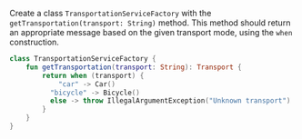 Create a class `TransportationServiceFactory` with the `getTransportation(transport: String)` method. 
This method should return an appropriate message based on the given transport mode, using the `when` construction.

<div class="hint" title="Refactoring hint">

```kotlin
class TransportationServiceFactory { 
    fun getTransportation(transport: String): Transport { 
        return when (transport) {
            "car" -> Car()
          "bicycle" -> Bicycle()
          else -> throw IllegalArgumentException("Unknown transport") 
        } 
    }
}
```
</div>
